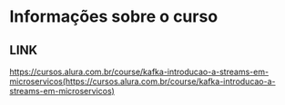 # Informações sobre o curso

## LINK

https://cursos.alura.com.br/course/kafka-introducao-a-streams-em-microservicos(https://cursos.alura.com.br/course/kafka-introducao-a-streams-em-microservicos)
